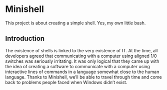 # Minishell
This project is about creating a simple shell. Yes, my own little bash.

## Introduction

The existence of shells is linked to the very existence of IT.
At the time, all developers agreed that communicating with a computer using aligned
1/0 switches was seriously irritating.
It was only logical that they came up with the idea of creating a software to communicate with a computer using interactive lines of commands in a language somewhat
close to the human language.
Thanks to Minishell, we’ll be able to travel through time and come back to problems
people faced when Windows didn’t exist.